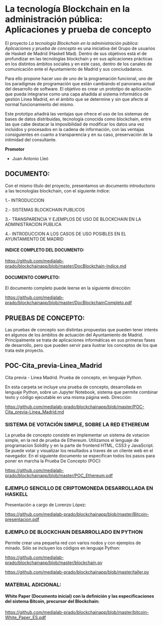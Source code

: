 # La tecnología Blockchain en la administración pública: Aplicaciones y prueba de concepto

El proyecto *La tecnología Blockchain en la administración pública: Aplicaciones y prueba de concepto* es una iniciativa del Grupo de usuarios de Haskell de Madrid (Haskell Mad). Dentro de sus objetivos está el de profundizar en las tecnologías blockchain y en sus aplicaciones prácticas en los distintos ámbitos sociales y en este caso, dentro de los canales de comunicación ente el Ayuntamiento de Madrid y sus conciudadanos.

Para ello propone hacer uso de uno de la programación funcional, uno de los paradigmas de programación que están cambiando el panorama actual del desarrollo de software. El objetivo es crear un prototipo de aplicación que pueda integrarse como una capa añadida al sistema informático de gestión Linea Madrid, en el ámbito que se determine y sin que afecte al normal funcionamiento del mismo.

Este prototipo añadirá las ventajas que ofrece el uso de los sistemas de bases de datos distribuidas, tecnología conocida como blockchain, entre las que cabe destacar la imposibilidad de modificar los datos una vez incluidos y procesados en la cadena de información, con las ventajas consiguientes en cuanto a transparencia y en su caso, preservación de la intimidad del consultante.

__Promotor__

* Juan Antonio Lleó

## DOCUMENTO:

Con el mismo título del proyecto, presentamos un documento introductorio a las tecnologías blockchain, con el siguiente índice:

1.- INTRODUCCION

2.- SISTEMAS BLOCKCHAIN PUBLICOS

3.- TRANSPARENCIA Y EJEMPLOS DE USO DE BLOCKCHAIN EN LA ADMINISTRACION PUBLICA

4.- INTRODUCCION A LOS CASOS DE USO POSIBLES EN EL AYUNTAMIENTO DE MADRID

#### INDICE COMPLETO DEL DOCUMENTO:

https://github.com/medialab-prado/blockchainapp/blob/master/DocBlockchain-Indice.md

#### DOCUMENTO COMPLETO:

El documento completo puede leerse en la siguiente dirección:

https://github.com/medialab-prado/blockchainapp/blob/master/DocBlockchainCompleto.pdf


## PRUEBAS DE CONCEPTO:

Las pruebas de concepto son distintas propuestas que pueden tener interés en algunos de los ámbitos de actuación del Ayuntamiento de Madrid. Principalmente se trata de aplicaciones informáticas en sus primeras fases de desarrollo, pero que pueden servir para ilustrar los conceptos de los que trata este proyecto.

## POC-Cita_previa-Linea_Madrid

Cita previa - Linea Madrid. Prueba de concepto, en lenguaje Python.

En esta carpeta se incluye una prueba de concepto, desarrollada en lenguaje Python, sobre un Jupyter Notebook, sistema que permite combinar texto y código ejecutable en una misma página web. Dirección:

https://github.com/medialab-prado/blockchainapp/blob/master/POC-Cita_previa-Linea_Madrid.md

### SISTEMA DE VOTACIÓN SIMPLE, SOBRE LA RED ETHEREUM
La prueba de concepto consiste en implementar un sistema de votacion simple, en la red de prueba de Ethereum. Utilizamos el lenguaje de programacion Solidity y en la parte de frontend HTML, CSS3 y JavaScript. Se puede votar y visualizar los resultados a traves de un cliente web en el navegador. En el siguiente documento se especifican todos los pasos para poner en marcha la Prueba De Concepto (POC):

https://github.com/medialab-prado/blockchainapp/blob/master/POC_Ethereum.pdf

### EJEMPLO SENCILLO DE CRIPTOMONEDA DESARROLLADA EN HASKELL

Presentación a cargo de Lorenzo López:

https://github.com/medialab-prado/blockchainapp/blob/master/Bitcoin-presentacion.pdf

### EJEMPLO DE BLOCKCHAIN DESARROLLADO EN PYTHON

Permite crear una pequeña red con varios nodos y con ejemplos de minado. Sólo se incluyen los códigos en lenguaje Python:

https://github.com/medialab-prado/blockchainapp/blob/master/blockchain.py

https://github.com/medialab-prado/blockchainapp/blob/master/taller.py

### MATERIAL ADICIONAL:

#### White Paper (Documento inicial) con la definición y las especificaciones del sistema Bitcoin, precursor del Blockchain:

https://github.com/medialab-prado/blockchainapp/blob/master/bitcoin-White_Paper_ES.pdf
